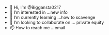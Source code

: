 - 👋 Hi, I’m @Biggansta0217
- 👀 I’m interested in ...new info
- 🌱 I’m currently learning ...how to scavenge
- 💞️ I’m looking to collaborate on ... private equity 
- 📫 How to reach me ...email

<!---
Biggansta0217/Biggansta0217 is a ✨ special ✨ repository because its `README.md` (this file) appears on your GitHub profile.
You can click the Preview link to take a look at your changes.
--->

